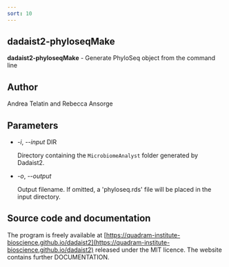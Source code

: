 ```yaml
---
sort: 10
---
```

## dadaist2-phyloseqMake
**dadaist2-phyloseqMake** - Generate PhyloSeq object from the command line

## Author
Andrea Telatin and Rebecca Ansorge

## Parameters
- _-i_, _--input_ DIR

    Directory containing the `MicrobiomeAnalyst` folder generated by Dadaist2.

- _-o_, _--output_

    Output filename. If omitted, a 'phyloseq.rds' file will be placed in the input directory.

## Source code and documentation
The program is freely available at [https://quadram-institute-bioscience.github.io/dadaist2](https://quadram-institute-bioscience.github.io/dadaist2)
released under the MIT licence. The website contains further DOCUMENTATION.
